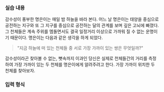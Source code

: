 ### 실습 내용
감수성이 풍부한 명은이는 매일 밤 하늘을 바라 본다. 어느 날 명은이는 태양을 중심으로 공전하는 지구와 또 그 지구를 중심으로 공전하는 달의 관계를 보며 깊은 고뇌에 빠졌다. 그 천체들은 계속 주위를 멤돌면서도 결국 일정거리 이상으로 가까워 질 수 없는 운명이기 때문이다. 명은이는 다음과 같은 생각을 하게 되었다.
>"지금 하늘에 떠 있는 천체들 중 서로 가장 가까이 있는 쌍은 무엇일까?"

감수성이라곤 찾아볼 수 없는, 뼛속까지 이과인 당신은 실제로 천체들간의 거리를 측정하여 가장 가까이 있는 두 천체를 명은이에게 알려주려고 한다. 가장 가까이 위치한 두 천체를 찾아보자.

### 입력 형식
